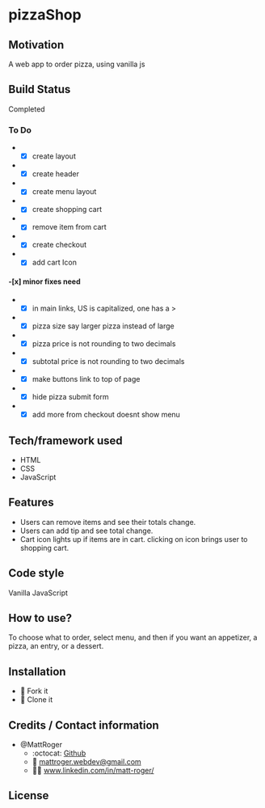 # pizzaShop

## Motivation
A web app to order pizza, using vanilla js
## Build Status
Completed

 ### To Do
 * -[x] create layout
 * -[x] create header
 * -[x] create menu layout
 * -[x] create shopping cart
 * -[x] remove item from cart
 * -[x] create checkout
 * -[x] add cart Icon
 #### -[x] minor fixes need
 * -[x] in main links, US is capitalized, one has a >
 * -[x] pizza size say larger pizza instead of large
 * -[x] pizza price is not rounding to two decimals
 * -[x] subtotal price is not rounding to two decimals
 * -[x] make buttons link to top of page
 * -[x] hide pizza submit form
 * -[x] add more from checkout doesnt show menu

## Tech/framework used
* HTML
* CSS
* JavaScript
## Features
* Users can remove items and see their totals change.
* Users can add tip and see total change.
* Cart icon lights up if items are in cart. clicking on icon brings user to shopping cart.
## Code style
Vanilla JavaScript

## How to use?
To choose what to order, select menu, and then if you want an appetizer, a pizza, an entry, or a dessert.

## Installation
* :trident: Fork it
* :sheep: Clone it



## Credits / Contact information
* @MattRoger 
  * :octocat: [Github](https://mattroger.github.io)
  * :e-mail: mattroger.webdev@gmail.com
  * :man_office_worker: www.linkedin.com/in/matt-roger/


## License

